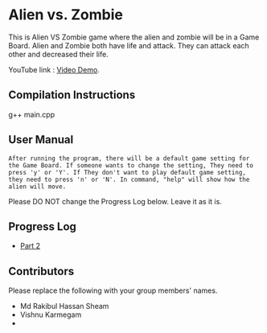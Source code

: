 # Alien vs. Zombie

This is Alien VS Zombie game where the alien and zombie will be in a Game Board. Alien and Zombie both have life and attack. They can attack each other and decreased their life.


YouTube link : [Video Demo](https://www.youtube.com/watch?v=xy06KCnwRm0).

## Compilation Instructions

g++ main.cpp


## User Manual

    After running the program, there will be a default game setting for the Game Board. If someone wants to change the setting, They need to press 'y' or 'Y'. If They don't want to play default game setting, they need to press 'n' or 'N'. In command, "help" will show how the alien will move.

Please DO NOT change the Progress Log below. Leave it as it is.

## Progress Log
- [Part 2](PART2.md)

## Contributors

Please replace the following with your group members' names. 

- Md Rakibul Hassan Sheam
- Vishnu Karmegam
- 


